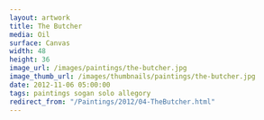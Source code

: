 ```yaml
---
layout: artwork
title: The Butcher
media: Oil
surface: Canvas
width: 48
height: 36
image_url: /images/paintings/the-butcher.jpg
image_thumb_url: /images/thumbnails/paintings/the-butcher.jpg
date: 2012-11-06 05:00:00
tags: paintings sogan solo allegory
redirect_from: "/Paintings/2012/04-TheButcher.html"
---
```

